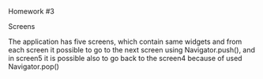 Homework #3

Screens

The application has five screens, which contain same widgets and from each screen it possible to go to the next screen using Navigator.push(), and in screen5 it is possible also to go back to the screen4 because of used Navigator.pop()
